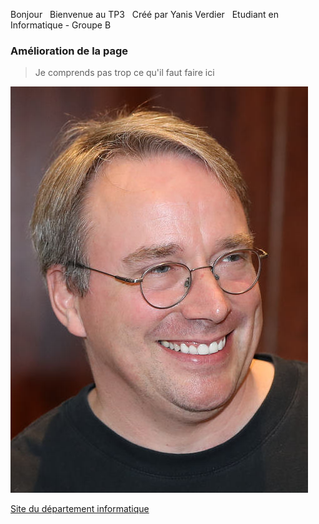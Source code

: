 Bonjour &nbsp;
Bienvenue au TP3 &nbsp;
Créé par Yanis Verdier &nbsp;
Etudiant en Informatique - Groupe B &nbsp;

### Amélioration de la page
> Je comprends pas trop ce qu'il faut faire ici

![Image de Mr. Linus](./images/linus.jpeg)

[Site du département informatique](https://diw.iut.univ-lehavre.fr/pedago/index.xml)

